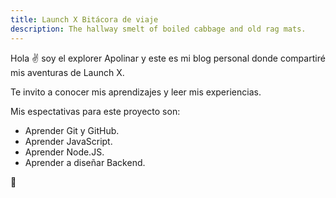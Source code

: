 ```yaml
---
title: Launch X Bitácora de viaje
description: The hallway smelt of boiled cabbage and old rag mats.
---
```


Hola ✌️  soy el explorer Apolinar y este es mi blog personal donde compartiré mis aventuras de Launch X.

Te invito a conocer mis aprendizajes y leer mis experiencias.


Mis espectativas para este proyecto son:

- Aprender Git y GitHub.
- Aprender JavaScript.
- Aprender Node.JS.
- Aprender a diseñar Backend.

🚀

